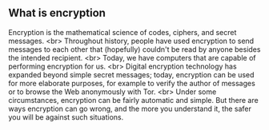 
## What is encryption

Encryption is the mathematical science of codes, ciphers, and secret messages.
&lt;br&gt;
Throughout history, people have used encryption to send messages to each other that (hopefully) couldn&#39;t be read by anyone besides the intended recipient.
&lt;br&gt;
Today, we have computers that are capable of performing encryption for us.
&lt;br&gt;
Digital encryption technology has expanded beyond simple secret messages; today, encryption can be used for more elaborate purposes, for example to verify the author of messages or to browse the Web anonymously with Tor.
&lt;br&gt;
Under some circumstances, encryption can be fairly automatic and simple. But there are ways encryption can go wrong, and the more you understand it, the safer you will be against such situations.
